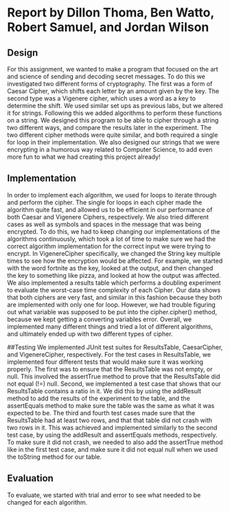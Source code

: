 # Report by Dillon Thoma, Ben Watto, Robert Samuel, and Jordan Wilson

## Design
For this assignment, we wanted to make a program that focused on the art and
science of sending and decoding secret messages. To do this we investigated two
different forms of cryptography. The first was a form of Caesar Cipher, which
shifts each letter by an amount given by the key. The second type was a Vigenere
cipher, which uses a word as a key to determine the shift. We used similar set
ups as previous labs, but we altered it for strings. Following this we added
algorithms to perform these functions on a string. We designed this program to
be able to cipher through a string two different ways, and compare the results
later in the experiment. The two different cipher methods were quite similar, and
both required a single for loop in their implementation. We also designed our
strings that we were encrypting in a humorous way related to Computer Science,
to add even more fun to what we had creating this project already!

## Implementation
In order to implement each algorithm, we used for loops to iterate through and
perform the cipher. The single for loops in each cipher made the algorithm
quite fast, and allowed us to be efficient in our performance of both Caesar and
Vigenere Ciphers, respectively. We also tried different cases as well as symbols
and spaces in the message that was being encrypted. To do this, we had to keep
changing our implementations of the algorithms continuously, which took a lot
of time to make sure we had the correct algorithm implementation for the correct
input we were trying to encrypt. In VigenereCipher specifically, we changed the
String key multiple times to see how the encryption would be affected. For example,
we started with the word fortnite as the key, looked at the output, and then changed
the key to something like pizza, and looked at how the output was affected. We
also implemented a results table which performs a doubling experiment to evaluate
the worst-case time complexity of each Cipher. Our data shows that both ciphers
are very fast, and similar in this fashion because they both are implemented with
only one for loop. However, we had trouble figuring out what variable was supposed
to be put into the cipher.cipher() method, because we kept getting a converting
variables error. Overall, we implemented many different things and tried a lot of
different algorithms, and ultimately ended up with two different types of cipher.

##Testing
We implemented JUnit test suites for ResultsTable, CaesarCipher, and VigenereCipher,
respectively. For the test cases in ResultsTable, we implemented four different
tests that would make sure it was working properly. The first was to ensure that
the ResultsTable was not empty, or null. This involved the assertTrue method to
prove that the ResultsTable did not equal (!=) null. Second, we implemented a test
case that shows that our ResultsTable contains a ratio in it. We did this by
using the addResult method to add the results of the experiment to the table, and
the assertEquals method to make sure the table was the same as what it was expected
to be. The third and fourth test cases made sure that the ResultsTable had at
least two rows, and that that table did not crash with two rows in it. This was
achieved and implemented similarly to the second test case, by using the addResult
and assertEquals methods, respectively. To make sure it did not crash, we needed
to also add the assertTrue method like in the first test case, and make sure it
did not equal null when we used the toString method for our table.

## Evaluation
To evaluate, we started with trial and error to see what needed to be changed
for each algorithm.
